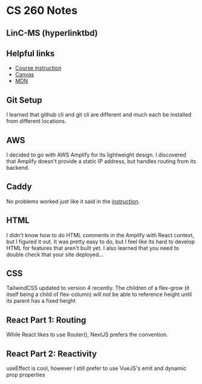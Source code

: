 # CS 260 Notes

## LinC-MS (hyperlinktbd)

## Helpful links

- [Course instruction](https://github.com/webprogramming260)
- [Canvas](https://byu.instructure.com)
- [MDN](https://developer.mozilla.org)

## Git Setup

I learned that github cli and git cli are different and much each be installed from different locations.

## AWS

I decided to go with AWS Amplify for its lightweight design.
I discovered that Amplify doesn't provide a static IP address, but handles routing from its backend.

## Caddy

No problems worked just like it said in the [instruction](https://github.com/webprogramming260/.github/blob/main/profile/webServers/https/https.md).

## HTML

I didn't know how to do HTML comments in the Amplify with React context, but I figured it out. It was pretty easy to do, but I feel like its hard to develop HTML for features that aren't built yet. I also learned that you need to double check that your site deployed...

## CSS

TailwindCSS updated to version 4 recently. The children of a flex-grow (it itself being a child of flex-column) will not be able to reference height until its parent has a fixed height

## React Part 1: Routing

While React likes to use Router(), NextJS prefers the <Link> convention.

## React Part 2: Reactivity

useEffect is cool, however I still prefer to use VueJS's emit and dynamic prop properties

